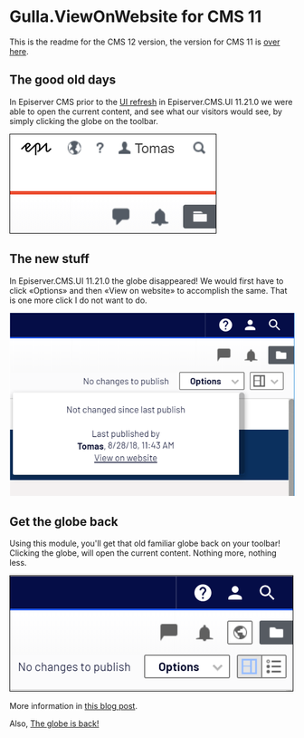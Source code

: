 # Gulla.ViewOnWebsite for CMS 11

This is the readme for the CMS 12 version, the version for CMS 11 is [over here](https://github.com/tomahg/Gulla.ViewOnWebsite/).

## The good old days

In Episerver CMS prior to the [UI refresh](https://world.episerver.com/blogs/ryan-bare/dates/2019/6/cms-ui-refresh/) in Episerver.CMS.UI 11.21.0 we were able to open the current content, and see what our visitors would see, by simply clicking the globe on the toolbar.

![Old globe](images/oldglobe.png)

## The new stuff

In Episerver.CMS.UI 11.21.0 the globe disappeared! We would first have to click «Options» and then «View on website» to accomplish the same. That is one more click I do not want to do.

![New link](images/newlink.png)

## Get the globe back

Using this module, you'll get that old familiar globe back on your toolbar! Clicking the globe, will open the current content. Nothing more, nothing less.

![New globe](images/newglobe.png)

More information in [this blog post](https://www.gulla.net/no/blog/put-the-globe-back-in-episerver/).

Also, [The globe is back!](https://www.gulla.net/no/blog/the-globe-is-back/)
